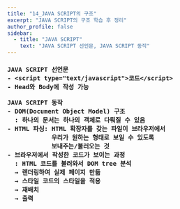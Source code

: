 ```yaml
---
title: "14_JAVA SCRIPT의 구조"
excerpt: "JAVA SCRIPT의 구조 학습 후 정리"
author_profile: false
sidebar:
  - title: "JAVA SCRIPT"
    text: "JAVA SCRIPT 선언문, JAVA SCRIPT 동작"
---
```

<h4>
<pre>
JAVA SCRIPT 선언문
- &lt;script type="text/javascript"&gt;코드&lt;/script&gt;
- Head와 Body에 작성 가능<br>
JAVA SCRIPT 동작
- DOM(Document Object Model) 구조
  : 하나의 문서는 하나의 객체로 다뤄질 수 있음
- HTML 파싱: HTML 확장자를 갖는 파일이 브라우저에서
            우리가 원하는 형태로 보일 수 있도록
            보내주는/불러오는 것
- 브라우저에서 작성한 코드가 보이는 과정
  : HTML 코드를 불러와서 DOM tree 분석
  → 렌더링하여 실제 페이지 만듦
  → 스타일 코드의 스타일을 적용
  → 재배치
  → 출력
